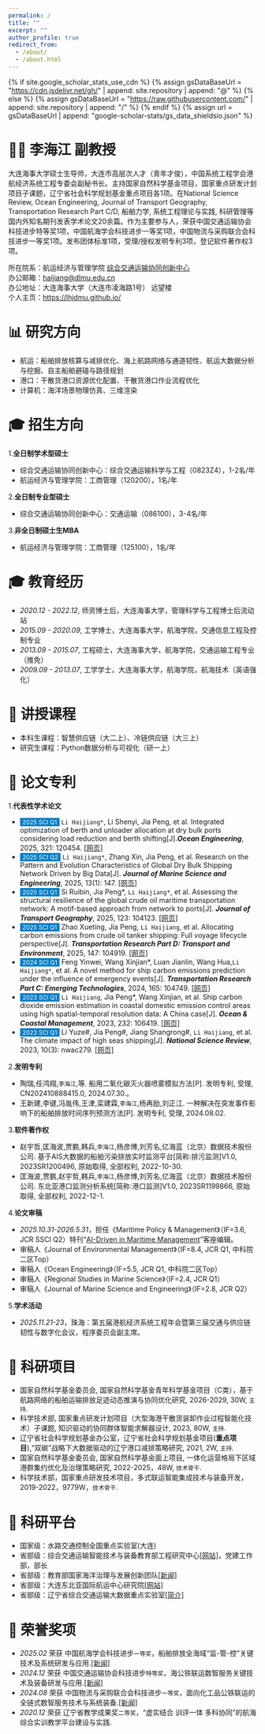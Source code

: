 ```yaml
---
permalink: /
title: ""
excerpt: ""
author_profile: true
redirect_from: 
  - /about/
  - /about.html
---
```


{% if site.google_scholar_stats_use_cdn %}
{% assign gsDataBaseUrl = "https://cdn.jsdelivr.net/gh/" | append: site.repository | append: "@" %}
{% else %}
{% assign gsDataBaseUrl = "https://raw.githubusercontent.com/" | append: site.repository | append: "/" %}
{% endif %}
{% assign url = gsDataBaseUrl | append: "google-scholar-stats/gs_data_shieldsio.json" %}

<span class='anchor' id='about-me'></span>
# 👨‍🎓 李海江 副教授
大连海事大学硕士生导师，大连市高层次人才（青年才俊），中国系统工程学会港航经济系统工程专委会副秘书长。主持国家自然科学基金项目，国家重点研发计划项目子课题，辽宁省社会科学规划基金重点项目各1项。在National Science Review, Ocean Engineering, Journal of Transport Geography, Transportation Research Part C/D, 船舶力学, 系统工程理论与实践, 科研管理等国内外知名期刊发表学术论文20余篇。作为主要参与人，荣获中国交通运输协会科技进步特等奖1项，中国航海学会科技进步一等奖1项，中国物流与采购联合会科技进步一等奖1项。发布团体标准1项，受理/授权发明专利3项，登记软件著作权3项。

所在院系：航运经济与管理学院 <a href="http://www.cicts-dmu.com/">综合交通运输协同创新中心</a><br>
办公邮箱：haijiang@dlmu.edu.cn <br>
办公地址：大连海事大学（大连市凌海路1号） 远望楼<br>
个人主页：<a href="https://lhjdmu.github.io/">https://lhjdmu.github.io/</a>

<span class='anchor' id='-yjfx'></span>
# 📊 研究方向
- 航运：船舶排放核算与减排优化、海上航路网络与通道韧性、航运大数据分析与挖掘、自主船舶避碰与路径规划
- 港口：干散货港口资源优化配置、干散货港口作业流程优化
- 计算机：海洋场景物理仿真、三维渲染

<span class='anchor' id='-zsfx'></span>
# 🎓 招生方向
1.<b>全日制学术型硕士</b><br>
- 综合交通运输协同创新中心：综合交通运输科学与工程（0823Z4），1-2名/年<br>
- 航运经济与管理学院：工商管理（120200），1名/年

2.<b>全日制专业型硕士</b><br>
- 综合交通运输协同创新中心：交通运输（086100），3-4名/年

3.<b>非全日制硕士生MBA</b><br>
- 航运经济与管理学院：工商管理（125100），1名/年

<span class='anchor' id='-jyjl'></span>
# 🎓 教育经历
- *2020.12 - 2022.12*, 师资博士后，大连海事大学，管理科学与工程博士后流动站
- *2015.09 - 2020.09*, 工学博士，大连海事大学，航海学院，交通信息工程及控制专业
- *2013.09 - 2015.07*, 工程硕士，大连海事大学，航海学院，交通运输工程专业（推免）
- *2009.09 - 2013.07*, 工学学士，大连海事大学，航海学院，航海技术（英语强化）

<span class='anchor' id='-jskc'></span>
# 📐 讲授课程
- 本科生课程：智慧供应链（大二上）、冷链供应链（大三上）
- 研究生课程：Python数据分析与可视化（研一上）

<span class='anchor' id='-lwzl'></span>
# 📝 论文专利
1.<b>代表性学术论文</b><br>
- <span style="font-size:12px;color:#FFFFFF;background-color:#007ec6;padding:1px 5px 1.5px 5px;">2025 SCI Q1</span> `Li Haijiang*`, Li Shenyi, Jia Peng, et al. Integrated optimization of berth and unloader allocation at dry bulk ports considering load reduction and berth shifting[J].<i><b>Ocean Engineering</b></i>, 2025, 321: 120454. [[网页]](https://doi.org/10.1016/j.oceaneng.2025.120454)
- <span style="font-size:12px;color:#FFFFFF;background-color:#007ec6;padding:1px 5px 1.5px 5px;">2025 SCI Q2</span>	`Li Haijiang*`, Zhang Xin, Jia Peng, et al. Research on the Pattern and Evolution Characteristics of Global Dry Bulk Shipping Network Driven by Big Data[J]. <i><b>Journal of Marine Science and Engineering</b></i>, 2025, 13(1): 147. [[网页]](https://doi.org/10.3390/jmse13010147)
- <span style="font-size:12px;color:#FFFFFF;background-color:#007ec6;padding:1px 5px 1.5px 5px;">2025 SCI Q1</span>	Si Ruibin, Jia Peng*, `Li Haijiang*`, et al. Assessing the structural resilience of the global crude oil maritime transportation network: A motif-based approach from network to ports[J]. <i><b>Journal of Transport Geography</b></i>, 2025, 123: 104123. [[网页]](https://doi.org/10.1016/j.jtrangeo.2025.104123)
- <span style="font-size:12px;color:#FFFFFF;background-color:#007ec6;padding:1px 5px 1.5px 5px;">2025 SCI Q1</span>	Zhao Xueting, Jia Peng, `Li Haijiang`, et al. Allocating carbon emissions from crude oil tanker shipping: Full voyage lifecycle perspective[J]. <i><b>Transportation Research Part D: Transport and Environment</b></i>, 2025, 147: 104919. [[网页]](https://doi.org/10.1016/j.trd.2025.104919)
- <span style="font-size:12px;color:#FFFFFF;background-color:#007ec6;padding:1px 5px 1.5px 5px;">2024 SCI Q1</span>	Feng Yinwei, Wang Xinjian*, Luan Jianlin, Wang Hua,`Li Haijiang*`, et al. A novel method for ship carbon emissions prediction under the influence of emergency events[J]. <i><b>Transportation Research Part C: Emerging Technologies</b></i>, 2024, 165: 104749. [[网页]](https://doi.org/10.1016/j.trc.2024.104749)
- <span style="font-size:12px;color:#FFFFFF;background-color:#007ec6;padding:1px 5px 1.5px 5px;">2023 SCI Q1</span>	`Li Haijiang`, Jia Peng*, Wang Xinjian, et al. Ship carbon dioxide emission estimation in coastal domestic emission control areas using high spatial-temporal resolution data: A China case[J]. <i><b>Ocean & Coastal Management</b></i>, 2023, 232: 106419. [[网页]](https://doi.org/10.1016/j.ocecoaman.2022.106419)
- <span style="font-size:12px;color:#FFFFFF;background-color:#007ec6;padding:1px 5px 1.5px 5px;">2023 SCI Q1</span> Li Yuze#, Jia Peng#, Jiang Shangrong#, `Li Haijiang`, et al. The climate impact of high seas shipping[J]. <i><b>National Science Review</b></i>, 2023, 10(3): nwac279. [[网页]](https://doi.org/10.1093/nsr/nwac279)

2.<b>发明专利</b><br>
-	陶瑞,任鸿翔,`李海江`,等. 船用二氧化碳灭火器喷雾模拟方法[P]. 发明专利, 受理, CN202410888415.0, 2024.07.30.。
- 王新建,李键,冯胤伟,王津,栾建霖,`李海江`,杨再励,刘正江. 一种解决在突发事件影响下的船舶排放时间序列预测方法[P]. 发明专利, 受理, 2024.08.02.

3.<b>软件著作权</b><br>
- 赵宇哲,匡海波,贾鹏,韩兵,`李海江`,杨彦博,刘芳名,亿海蓝（北京）数据技术股份公司. 基于AIS大数据的船舶污染排放实时监测平台[简称:排污监测]V1.0, 2023SR1200496, 原始取得, 全部权利, 2022-10-30.
- 匡海波,贾鹏,赵宇哲,韩兵,`李海江`,杨彦博,刘芳名,亿海蓝（北京）数据技术股份公司. 东北亚港口监测分析系统[简称:港口监测]V1.0, 2023SR1199866, 原始取得, 全部权利, 2022-12-1.

4.<b>论文审稿</b><br>
-	*2025.10.31-2026.5.31*，担任《Maritime Policy & Management》（IF=3.6, JCR SSCI Q2）特刊“<a href="https://lhjdmu.github.io/images/mpmsi.jpg" download="beautiful_cat.jpg">AI-Driven in Maritime Management</a>”客座编辑。
- 审稿人《Journal of Environmental Management》（IF=8.4, JCR Q1, 中科院二区Top）
-	审稿人《Ocean Engineering》（IF=5.5, JCR Q1, 中科院二区Top）
-	审稿人《Regional Studies in Marine Science》（IF=2.4, JCR Q1）
-	审稿人《Journal of Marine Science and Engineering》（IF=2.8, JCR Q2）

5.<b>学术活动</b><br>
-	*2025.11.21-23*，珠海：第五届港航经济系统工程年会暨第三届交通与供应链韧性与数字化会议，程序委员会副主席。

<span class='anchor' id='-kyxm'></span>
# 📃 科研项目
- 国家自然科学基金委员会, 国家自然科学基金青年科学基金项目（C类），基于航路网络的船舶运输排放足迹动态推演与协同优化研究, 2026-2029, 30W, `主持`.
- 科学技术部, 国家重点研发计划项目（大型海港干散货装卸作业过程智能化技术）子课题, 知识驱动的协同群体智能求解器设计, 2023, 80W, `主持`.
- 辽宁省社会科学规划基金办公室，辽宁省社会科学规划基金项目(<b>重点项目</b>),“双碳”战略下大数据驱动的辽宁港口减排策略研究, 2021, 2W, `主持`.
- 国家自然科学基金委员会, 国家自然科学基金面上项目, 一体化运营格局下区域港群集约优化及治理策略研究, 2022-2025，48W, `技术骨干`.
- 科学技术部，国家重点研发技术项目，多式联运智能集成技术与装备开发，2019-2022，9779W，`技术骨干`.

<span class='anchor' id='-kypt'></span>
# 🏢 科研平台
- 国家级：水路交通控制全国重点实验室(大连)
- 省部级：综合交通运输智能技术与装备教育部工程研究中心[[网站]](https://gczx.portal.dasc.org.cn/)，党建工作部，部长
- 省部级：教育部国家海洋治理与发展创新团队[[新闻]](https://news.dlmu.edu.cn/info/1021/84457.htm)
- 省部级：大连东北亚国际航运中心研究院[[网站]](http://www.dasc.org.cn/)
- 省部级：辽宁省综合交通运输大数据重点实验室[[简介]](https://www.dlmu.edu.cn/info/1455/127738.htm)

<span class='anchor' id='-ryjx'></span>
# 🏅 荣誉奖项
- *2025.02* 荣获 中国航海学会科技进步`一等奖`，船舶排放全海域“监-管-控”关键技术及系统研发与应用.[[新闻]](https://news.dlmu.edu.cn/info/1356/784377.htm)
- *2024.12* 荣获 中国交通运输协会科技进步`特等奖`，海公铁联运数智服务关键技术及装备研发与应用.[[新闻]](https://news.dlmu.edu.cn/info/1356/783107.htm)
- *2024.08* 荣获 中国物流与采购联合会科技进步`一等奖`，面向化工品公铁联运的全链式数智服务技术与系统装备.[[新闻]](https://www.dlmu.edu.cn/info/2505/163958.htm)
- *2020.12* 荣获 辽宁省教学成果奖`二等奖`，“虚实结合 训评一体 多科协同”的航海综合实训教学平台建设与实践.










